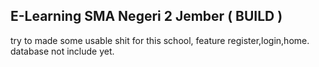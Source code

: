 ## E-Learning SMA Negeri 2 Jember ( BUILD )

try to made some usable shit for this school, feature register,login,home.
database not include yet.
